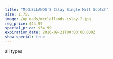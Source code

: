 ```yaml
---
title: "McCLELLANDS'S Islay Single Malt Scotch"
size: 1.75L
image: /uploads/mcclellands-islay-2.jpg
reg_price: $44.99
special_price: $34.99
expiration_date: 2016-09-21T00:00:00.000Z
show_special: true
---
```



all types